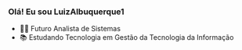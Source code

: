### Olá! Eu sou LuizAlbuquerque1

- 👨‍💻 Futuro Analista de Sistemas
- 📚 Estudando Tecnologia em Gestão da Tecnologia da Informação
